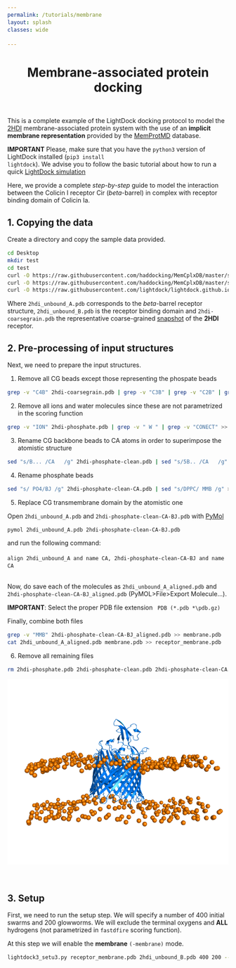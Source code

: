 ```yaml
---
permalink: /tutorials/membrane
layout: splash
classes: wide

---
```


<center><h1>Membrane-associated protein docking</h1></center><br>

This is a complete example of the LightDock docking protocol to model the [2HDI](https://www.rcsb.org/structure/2hdi) membrane-associated protein system with the use of an **implicit membrane representation** provided by the [MemProtMD](http://memprotmd.bioch.ox.ac.uk/) database.

**IMPORTANT** Please, make sure that you have the <code>python3</code> version of LightDock installed (<code>pip3 install lightdock</code>). We advise you to follow the basic tutorial about how to run a quick [LightDock simulation](https://lightdock.org/tutorials/2UUY)

Here, we provide a complete *step-by-step* guide to model the interaction between the Colicin I receptor Cir (*beta*-barrel) in complex with receptor binding domain of Colicin Ia.

## 1. Copying the data
Create a directory and copy the sample data provided.

```bash
cd Desktop
mkdir test
cd test
curl -O https://raw.githubusercontent.com/haddocking/MemCplxDB/master/structures/2hdi/2hdi_unbound_A.pdb
curl -O https://raw.githubusercontent.com/haddocking/MemCplxDB/master/structures/2hdi/2hdi_unbound_B.pdb
curl -O https://raw.githubusercontent.com/lightdock/lightdock.github.io/master/tutorials/examples/2HDI/2hdi-coarsegrain.pdb
```

Where `2hdi_unbound_A.pdb` corresponds to the *beta*-barrel receptor structure, `2hdi_unbound_B.pdb` is the receptor binding domain and `2hdi-coarsegrain.pdb` the representative coarse-grained [snapshot](http://memprotmd.bioch.ox.ac.uk/_ref/PDB/2hdi/_sim/2hdi_default_dppc/) of the **2HDI** receptor.


## 2. Pre-processing of input structures
Next, we need to prepare the input structures.

1. Remove all CG beads except those representing the phospate beads

 ```bash
grep -v "C4B" 2hdi-coarsegrain.pdb | grep -v "C3B" | grep -v "C2B" | grep -v "C1B" | grep -v "C4A" | grep -v "C3A" | grep -v "C2A" | grep -v "C1A" | grep -v "GL2" | grep -v "GL1" | grep -v "NC3" >> 2hdi-phosphate.pdb
 ```

2. Remove all ions and water molecules since these are not parametrized in the scoring function

 ```bash
grep -v "ION" 2hdi-phosphate.pdb | grep -v " W " | grep -v "CONECT" >> 2hdi-phosphate-clean.pdb
 ```

3. Rename CG backbone beads to CA atoms in order to superimpose the atomistic structure

 ```bash
sed "s/B... /CA   /g" 2hdi-phosphate-clean.pdb | sed "s/5B.. /CA   /g" | sed "s/0BTN/CA  /g" | sed "s/0BEN/CA  /g" | sed "s/0BHN/CA  /g" >> 2hdi-phosphate-clean-CA.pdb
 ```

4. Rename phosphate beads

 ```bash
sed "s/ PO4/BJ /g" 2hdi-phosphate-clean-CA.pdb | sed "s/DPPC/ MMB /g" >> 2hdi-phosphate-clean-CA-BJ.pdb
 ```

5. Replace CG transmembrane domain by the atomistic one

 Open `2hdi_unbound_A.pdb` and `2hdi-phosphate-clean-CA-BJ.pdb` with [PyMol](https://pymol.org/2/) 

 ```bash
pymol 2hdi_unbound_A.pdb 2hdi-phosphate-clean-CA-BJ.pdb
 ```

 and run the following command:
 <br><br>
 `align 2hdi_unbound_A and name CA, 2hdi-phosphate-clean-CA-BJ and name CA`
 <br><br>
 
 Now, do save each of the molecules as `2hdi_unbound_A_aligned.pdb` and `2hdi-phosphate-clean-CA-BJ_aligned.pdb` (PyMOL>File>Export Molecule...).

 **IMPORTANT**: Select the proper PDB file extension <code> PDB (*\.pdb *\pdb.gz) </code> <br>

 Finally, combine both files

 ```bash
grep -v "MMB" 2hdi-phosphate-clean-CA-BJ_aligned.pdb >> membrane.pdb
cat 2hdi_unbound_A_aligned.pdb membrane.pdb >> receptor_membrane.pdb
 ```

6. Remove all remaining files

 ```bash
rm 2hdi-phosphate.pdb 2hdi-phosphate-clean.pdb 2hdi-phosphate-clean-CA.pdb 2hdi-phosphate-clean-CA-BJ.pdb 2hdi_unbound_A_aligned.pdb 2hdi-phosphate-clean-CA-BJ_aligned.pdb membrane.pdb
 ```

<p align="center">
  <img src="../assets/images/2hdi_membrane.png">
</p><br>


## 3. Setup
First, we need to run the setup step. We will specify a number of 400 initial swarms and 200 glowworms. We will exclude the terminal oxygens and **ALL** hydrogens (not parametrized in `fastdfire` scoring function).

At this step we will enable the **membrane** `(-membrane)` mode.

```bash
lightdock3_setu3.py receptor_membrane.pdb 2hdi_unbound_B.pdb 400 200 --noxt --noh -membrane
```
